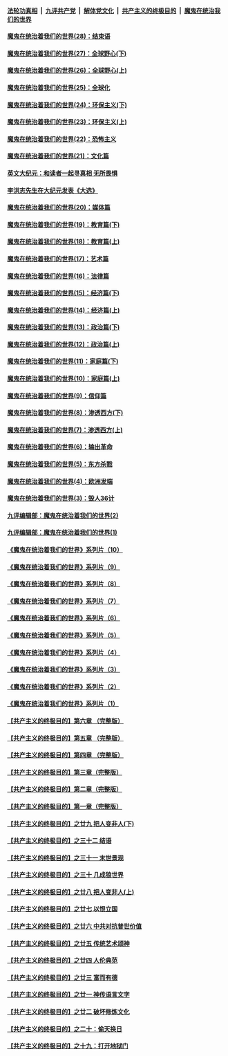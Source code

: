 

####  [法轮功真相](../../../../basic/blob/master/README.md?t=04151502) &nbsp;|&nbsp; [九评共产党](../../../../9ping.md/blob/master/README.md?t=04151502) &nbsp;|&nbsp; [解体党文化](../../../../jtdwh.md/blob/master/README.md?t=04151502)  &nbsp;|&nbsp; [共产主义的终极目的](../../../../gczydzjmd.md/blob/master/README.md?t=04151502) &nbsp;|&nbsp; [魔鬼在统治我们的世界](../../../../mgztzwmdsj.md/blob/master/README.md?t=04151502) 

#### [魔鬼在统治着我们的世界(28)：结束语](../pages/nsc422/n10936246.md?t=04151502) 

#### [魔鬼在统治着我们的世界(27)：全球野心(下)](../pages/nsc422/n10928319.md?t=04151502) 

#### [魔鬼在统治着我们的世界(26)：全球野心(上)](../pages/nsc422/n10900318.md?t=04151502) 

#### [魔鬼在统治着我们的世界(25)：全球化](../pages/nsc422/n10788205.md?t=04151502) 

#### [魔鬼在统治着我们的世界(24)：环保主义(下)](../pages/nsc422/n10695307.md?t=04151502) 

#### [魔鬼在统治着我们的世界(23)：环保主义(上)](../pages/nsc422/n10688613.md?t=04151502) 

#### [魔鬼在统治着我们的世界(22)：恐怖主义](../pages/nsc422/n10614727.md?t=04151502) 

#### [魔鬼在统治着我们的世界(21)：文化篇](../pages/nsc422/n10597706.md?t=04151502) 

#### [英文大纪元：和读者一起寻真相 无所畏惧](../pages/nsc422/n12542027.md?t=04151502) 

#### [李洪志先生在大纪元发表《大选》](../pages/nsc422/n12534746.md?t=04151502) 

#### [魔鬼在统治着我们的世界(20)：媒体篇](../pages/nsc422/n10586579.md?t=04151502) 

#### [魔鬼在统治着我们的世界(19)：教育篇(下)](../pages/nsc422/n10564808.md?t=04151502) 

#### [魔鬼在统治着我们的世界(18)：教育篇(上)](../pages/nsc422/n10526970.md?t=04151502) 

#### [魔鬼在统治着我们的世界(17)：艺术篇](../pages/nsc422/n10499093.md?t=04151502) 

#### [魔鬼在统治着我们的世界(16)：法律篇](../pages/nsc422/n10485969.md?t=04151502) 

#### [魔鬼在统治着我们的世界(15)：经济篇(下)](../pages/nsc422/n10469975.md?t=04151502) 

#### [魔鬼在统治着我们的世界(14)：经济篇(上)](../pages/nsc422/n10457370.md?t=04151502) 

#### [魔鬼在统治着我们的世界(13)：政治篇(下)](../pages/nsc422/n10448270.md?t=04151502) 

#### [魔鬼在统治着我们的世界(12)：政治篇(上)](../pages/nsc422/n10444576.md?t=04151502) 

#### [魔鬼在统治着我们的世界(11)：家庭篇(下)](../pages/nsc422/n10440961.md?t=04151502) 

#### [魔鬼在统治着我们的世界(10)：家庭篇(上)](../pages/nsc422/n10435448.md?t=04151502) 

#### [魔鬼在统治着我们的世界(9)：信仰篇](../pages/nsc422/n10432159.md?t=04151502) 

#### [魔鬼在统治着我们的世界(8)：渗透西方(下)](../pages/nsc422/n10429603.md?t=04151502) 

#### [魔鬼在统治着我们的世界(7)：渗透西方(上)](../pages/nsc422/n10426013.md?t=04151502) 

#### [魔鬼在统治着我们的世界(6)：输出革命](../pages/nsc422/n10421536.md?t=04151502) 

#### [魔鬼在统治着我们的世界(5)：东方杀戮](../pages/nsc422/n10417707.md?t=04151502) 

#### [魔鬼在统治着我们的世界(4)：欧洲发端](../pages/nsc422/n10414890.md?t=04151502) 

#### [魔鬼在统治着我们的世界(3)：毁人36计](../pages/nsc422/n10411583.md?t=04151502) 

#### [九评编辑部：魔鬼在统治着我们的世界(2)](../pages/nsc422/n10410036.md?t=04151502) 

#### [九评编辑部：魔鬼在统治着我们的世界(1)](../pages/nsc422/n10406825.md?t=04151502) 

#### [《魔鬼在统治着我们的世界》系列片（10）](../pages/nsc422/n12292670.md?t=04151502) 

#### [《魔鬼在统治着我们的世界》系列片（9）](../pages/nsc422/n12290859.md?t=04151502) 

#### [《魔鬼在统治着我们的世界》系列片（8）](../pages/nsc422/n12287445.md?t=04151502) 

#### [《魔鬼在统治着我们的世界》系列片（7）](../pages/nsc422/n12283425.md?t=04151502) 

#### [《魔鬼在统治着我们的世界》系列片（6）](../pages/nsc422/n12282314.md?t=04151502) 

#### [《魔鬼在统治着我们的世界》系列片（5）](../pages/nsc422/n12281419.md?t=04151502) 

#### [《魔鬼在统治着我们的世界》系列片（4）](../pages/nsc422/n12274024.md?t=04151502) 

#### [《魔鬼在统治着我们的世界》系列片（3）](../pages/nsc422/n12271322.md?t=04151502) 

#### [《魔鬼在统治着我们的世界》系列片（2）](../pages/nsc422/n12269049.md?t=04151502) 

#### [《魔鬼在统治着我们的世界》系列片（1）](../pages/nsc422/n12267575.md?t=04151502) 

#### [【共产主义的终极目的】第六章 （完整版）](../pages/nsc422/n11428913.md?t=04151502) 

#### [【共产主义的终极目的】第五章 （完整版）](../pages/nsc422/n11428912.md?t=04151502) 

#### [【共产主义的终极目的】第四章 （完整版）](../pages/nsc422/n11428907.md?t=04151502) 

#### [【共产主义的终极目的】第三章（完整版）](../pages/nsc422/n11428848.md?t=04151502) 

#### [【共产主义的终极目的】第二章（完整版）](../pages/nsc422/n11428831.md?t=04151502) 

#### [【共产主义的终极目的】第一章（完整版）](../pages/nsc422/n11417651.md?t=04151502) 

#### [【共产主义的终极目的】之廿九 把人变非人(下)](../pages/nsc422/n11344140.md?t=04151502) 

#### [【共产主义的终极目的】之三十二 结语](../pages/nsc422/n11360535.md?t=04151502) 

#### [【共产主义的终极目的】之三十一 末世景观](../pages/nsc422/n11351129.md?t=04151502) 

#### [【共产主义的终极目的】之三十 几成狼世界](../pages/nsc422/n11348280.md?t=04151502) 

#### [【共产主义的终极目的】之廿八 把人变非人(上)](../pages/nsc422/n11340492.md?t=04151502) 

#### [【共产主义的终极目的】之廿七 以恨立国](../pages/nsc422/n11336944.md?t=04151502) 

#### [【共产主义的终极目的】之廿六 中共对抗普世价值](../pages/nsc422/n11324785.md?t=04151502) 

#### [【共产主义的终极目的】之廿五 传统艺术颂神](../pages/nsc422/n11296396.md?t=04151502) 

#### [【共产主义的终极目的】之廿四 人伦典范](../pages/nsc422/n11296397.md?t=04151502) 

#### [【共产主义的终极目的】之廿三 富而有德](../pages/nsc422/n11283598.md?t=04151502) 

#### [【共产主义的终极目的】之廿一 神传语言文字](../pages/nsc422/n11263265.md?t=04151502) 

#### [【共产主义的终极目的】之廿二 破坏修炼文化](../pages/nsc422/n11245728.md?t=04151502) 

#### [【共产主义的终极目的】之二十：偷天换日](../pages/nsc422/n11238846.md?t=04151502) 

#### [【共产主义的终极目的】之十九：打开地狱门](../pages/nsc422/n11206376.md?t=04151502) 

